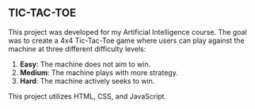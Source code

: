 ## TIC-TAC-TOE
This project was developed for my Artificial Intelligence course. The goal was to create a 4x4 Tic-Tac-Toe game where users can play against the machine at three different difficulty levels:

1. **Easy**: The machine does not aim to win.
2. **Medium**: The machine plays with more strategy.
3. **Hard**: The machine actively seeks to win.

This project utilizes HTML, CSS, and JavaScript.
